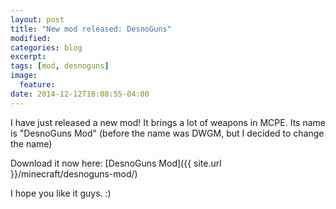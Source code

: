 ```yaml
---
layout: post
title: "New mod released: DesnoGuns"
modified:
categories: blog
excerpt:
tags: [mod, desnoguns]
image:
  feature:
date: 2014-12-12T16:08:55-04:00
---
```


I have just released a new mod! It brings a lot of weapons in MCPE. Its name is "DesnoGuns Mod" (before the name was DWGM, but I decided to change the name)

Download it now here: [DesnoGuns Mod]({{ site.url }}/minecraft/desnoguns-mod/)

I hope you like it guys. :)

